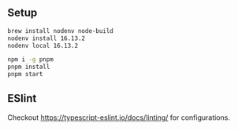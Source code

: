 ## Setup

```sh
brew install nodenv node-build
nodenv install 16.13.2
nodenv local 16.13.2

npm i -g pnpm
pnpm install
pnpm start
```

## ESlint

Checkout https://typescript-eslint.io/docs/linting/ for configurations.
